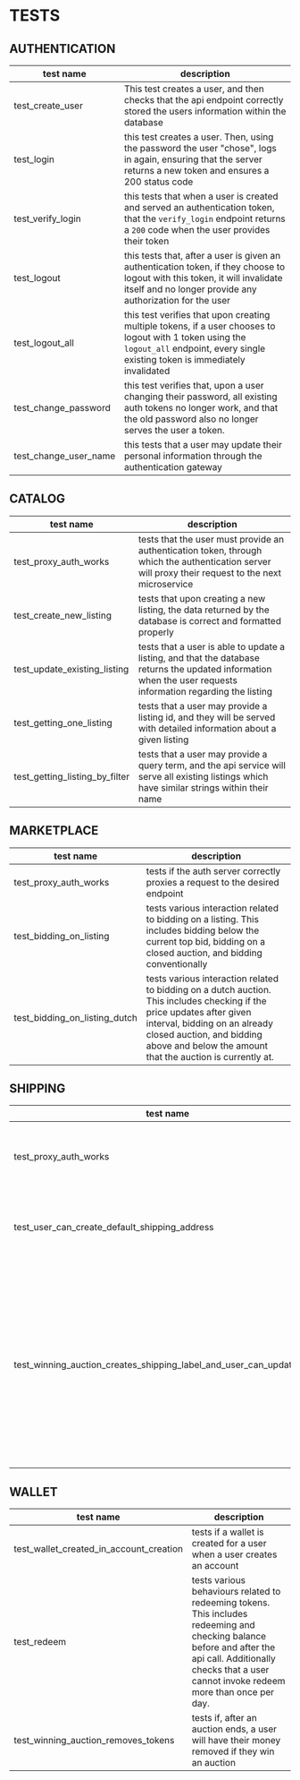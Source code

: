 # TESTS

## AUTHENTICATION
| test name | description |
| --- | --- |
|test_create_user| This test creates a user, and then checks that the api endpoint correctly stored the users information within the database |
|test_login| this test creates a user. Then, using the password the user "chose", logs in again, ensuring that the server returns a new token and ensures a 200 status code|
|test_verify_login| this tests that when a user is created and served an authentication token, that the `verify_login` endpoint returns a `200` code when the user provides their token|
|test_logout| this tests that, after a user is given an authentication token, if they choose to logout with this token, it will invalidate itself and no longer provide any authorization for the user |
|test_logout_all| this test verifies that upon creating multiple tokens, if a user chooses to logout with 1 token using the `logout_all` endpoint, every single existing token is immediately invalidated|
|test_change_password| this test verifies that, upon a user changing their password, all existing auth tokens no longer work, and that the old password also no longer serves the user a token.|
|test_change_user_name| this tests that a user may update their personal information through the authentication gateway|
## CATALOG
| test name | description |
| --- | --- |
|test_proxy_auth_works| tests that the user must provide an authentication token, through which the authentication server will proxy their request to the next microservice|
|test_create_new_listing| tests that upon creating a new listing, the data returned by the database is correct and formatted properly|
|test_update_existing_listing|tests that a user is able to update a listing, and that the database returns the updated information when the user requests information regarding the listing |
|test_getting_one_listing| tests that a user may provide a listing id, and they will be served with detailed information about a given listing |
|test_getting_listing_by_filter| tests that a user may provide a query term, and the api service will serve all existing listings which have similar strings within their name|
## MARKETPLACE
| test name | description |
| --- | --- |
|test_proxy_auth_works| tests if the auth server correctly proxies a request to the desired endpoint|
|test_bidding_on_listing| tests various interaction related to bidding on a listing. This includes bidding below the current top bid, bidding on a closed auction, and bidding conventionally |
| test_bidding_on_listing_dutch| tests various interaction related to bidding on a dutch auction. This includes checking if the price updates after given interval, bidding on an already closed auction, and bidding above and below the amount that the auction is currently at.|
## SHIPPING
| test name | description |
| --- | --- |
|test_proxy_auth_works| tests if authenticated user is able to route to the shipping server|
|test_user_can_create_default_shipping_address|Tests if a user is able to set a default shipping address|
|test_winning_auction_creates_shipping_label_and_user_can_update_label| tests if after winning an auction the user is served with an unconfirmed shipping message. Additionally tests if a user is able to update the notification and specify which type of shipping they want|
## WALLET
| test name | description |
| --- | --- |
|test_wallet_created_in_account_creation| tests if a wallet is created for a user when a user creates an account|
|test_redeem| tests various behaviours related to redeeming tokens. This includes redeeming and checking balance before and after the api call. Additionally checks that a user cannot invoke redeem more than once per day.|
|test_winning_auction_removes_tokens | tests if, after an auction ends, a user will have their money removed if they win an auction|
